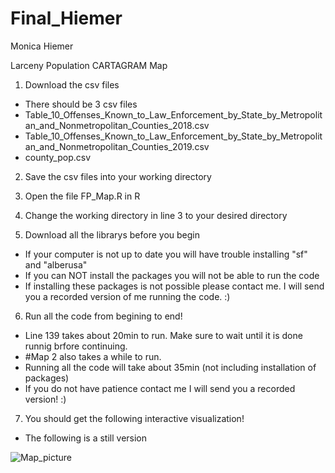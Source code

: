 # Final_Hiemer
Monica Hiemer

Larceny Population CARTAGRAM Map

1. Download the csv files
  - There should be 3 csv files 
  - Table_10_Offenses_Known_to_Law_Enforcement_by_State_by_Metropolitan_and_Nonmetropolitan_Counties_2018.csv
  - Table_10_Offenses_Known_to_Law_Enforcement_by_State_by_Metropolitan_and_Nonmetropolitan_Counties_2019.csv
  - county_pop.csv
 
2. Save the csv files into your working directory 

3. Open the file FP_Map.R in R  

4. Change the working directory in line 3 to your desired directory 

5. Download all the librarys before you begin
  - If your computer is not up to date you will have trouble installing "sf" and "alberusa"
  - If you can NOT install the packages you will not be able to run the code
  - If installing these packages is not possible please contact me. 
    I will send you a recorded version of me running the code. :)

6. Run all the code from begining to end!
  - Line 139 takes about 20min to run. Make sure to wait until it is done runnig brfore continuing.
  - #Map 2 also takes a while to run. 
  - Running all the code will take about 35min (not including installation of packages)
  - If you do not have patience contact me I will send you a recorded version! :)

7. You should get the following interactive visualization!
  - The following is a still version

![Map_picture](https://user-images.githubusercontent.com/42781599/118755291-7287d900-b81d-11eb-81aa-eb77fffacfab.png)
